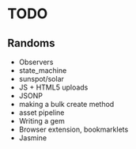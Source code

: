 # TODO

## Randoms

* Observers
* state_machine
* sunspot/solar
* JS + HTML5 uploads
* JSONP
* making a bulk create method
* asset pipeline
* Writing a gem
* Browser extension, bookmarklets
* Jasmine
